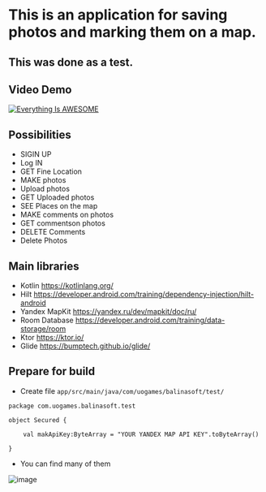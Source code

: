 # This is an application for saving photos and marking them on a map.
## This was done as a test.

## Video Demo
[![Everything Is AWESOME](https://github.com/user-attachments/assets/a99d4c3a-09bf-4c6c-bb5a-8890d66e73e8)](https://youtu.be/bc9y11rOIJo)

## Possibilities
* SIGIN UP
* Log IN
* GET Fine Location
* MAKE photos
* Upload photos
* GET Uploaded photos
* SEE Places on the map
* MAKE comments on photos
* GET commentson photos
* DELETE Comments
* Delete Photos

## Main libraries
* Kotlin https://kotlinlang.org/
* Hilt https://developer.android.com/training/dependency-injection/hilt-android
* Yandex MapKit https://yandex.ru/dev/mapkit/doc/ru/
* Room Database https://developer.android.com/training/data-storage/room
* Ktor https://ktor.io/
* Glide https://bumptech.github.io/glide/
  

## Prepare for build

* Create file `app/src/main/java/com/uogames/balinasoft/test/`

```
package com.uogames.balinasoft.test

object Secured {

    val makApiKey:ByteArray = "YOUR YANDEX MAP API KEY".toByteArray()

}
```

* You can find many of them

![image](https://github.com/user-attachments/assets/b6bae4d3-c811-4158-b56b-2469b72650ec)




